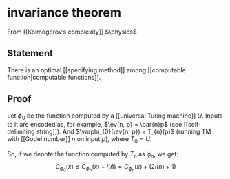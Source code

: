 # invariance theorem
From [[Kolmogorov’s complexity]]
$\physics$
## Statement
There is an optimal [[specifying method]] among [[computable function|computable functions]].

## Proof
Let $\phi_{0}$ be the function computed by a [[universal Turing machine]] $U$. Inputs to it are encoded as, for example, $\ev{n, p} = \bar{n}p$ (see [[self-delimiting string]]). And $\varphi_{0}(\ev{n, p}) = T_{n}(p)$ (running TM with [[Godel number]] $n$ on input $p$), where $T_{0} = U$.

So, if we denote the function computed by $T_{n}$ as $\phi_{n}$, we get:
$$C_{\phi_{0}}(x) \leq C_{\phi_{n}}(x) + l(\bar n) = C_{\phi_{n}}(x) + (2l(n) + 1)$$
